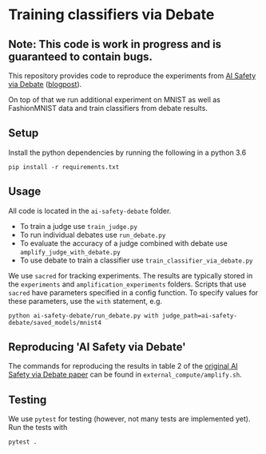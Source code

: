 # Training classifiers via Debate

## Note: This code is work in progress and is guaranteed to contain bugs.

This repository provides code to reproduce the experiments from [AI Safety via Debate](https://arxiv.org/abs/1805.00899) ([blogpost](https://openai.com/blog/debate/)).

On top of that we run additional experiment on MNIST as well as FashionMNIST data and train classifiers from debate results.

## Setup

Install the python dependencies by running the following in a python 3.6

```
pip install -r requirements.txt
```

## Usage

All code is located in the `ai-safety-debate` folder.

- To train a judge use `train_judge.py`
- To run individual debates use `run_debate.py`
- To evaluate the accuracy of a judge combined with debate use `amplify_judge_with_debate.py`
- To use debate to train a classifier use `train_classifier_via_debate.py`

We use `sacred` for tracking experiments. The results are typically stored in the `experiments` and `amplification_experiments` folders. Scripts that use `sacred` have parameters specified in a config function. To specify values for these parameters, use the `with` statement, e.g.

```
python ai-safety-debate/run_debate.py with judge_path=ai-safety-debate/saved_models/mnist4
```

## Reproducing 'AI Safety via Debate'

The commands for reproducing the results in table 2 of the [original AI Safety via Debate paper](https://arxiv.org/abs/1805.00899) can be found in `external_compute/amplify.sh`.


## Testing

We use `pytest` for testing (however, not many tests are implemented yet). Run the tests with
```
pytest .
```
